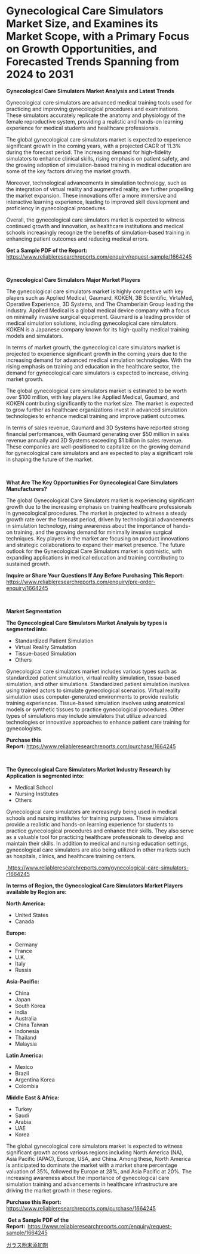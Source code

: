 <p><h1>Gynecological Care Simulators Market Size, and Examines its Market Scope, with a Primary Focus on Growth Opportunities, and Forecasted Trends Spanning from 2024 to 2031</h1></p><p><strong>Gynecological Care Simulators Market Analysis and Latest Trends</strong></p>
<p><p>Gynecological care simulators are advanced medical training tools used for practicing and improving gynecological procedures and examinations. These simulators accurately replicate the anatomy and physiology of the female reproductive system, providing a realistic and hands-on learning experience for medical students and healthcare professionals.</p><p>The global gynecological care simulators market is expected to experience significant growth in the coming years, with a projected CAGR of 11.3% during the forecast period. The increasing demand for high-fidelity simulators to enhance clinical skills, rising emphasis on patient safety, and the growing adoption of simulation-based training in medical education are some of the key factors driving the market growth.</p><p>Moreover, technological advancements in simulation technology, such as the integration of virtual reality and augmented reality, are further propelling the market expansion. These innovations offer a more immersive and interactive learning experience, leading to improved skill development and proficiency in gynecological procedures.</p><p>Overall, the gynecological care simulators market is expected to witness continued growth and innovation, as healthcare institutions and medical schools increasingly recognize the benefits of simulation-based training in enhancing patient outcomes and reducing medical errors.</p></p>
<p><strong>Get a Sample PDF of the Report:&nbsp;</strong> <a href="https://www.reliableresearchreports.com/enquiry/request-sample/1664245">https://www.reliableresearchreports.com/enquiry/request-sample/1664245</a></p>
<p>&nbsp;</p>
<p><strong>Gynecological Care Simulators Major Market Players</strong></p>
<p><p>The gynecological care simulators market is highly competitive with key players such as Applied Medical, Gaumard, KOKEN, 3B Scientific, VirtaMed, Operative Experience, 3D Systems, and The Chamberlain Group leading the industry. Applied Medical is a global medical device company with a focus on minimally invasive surgical equipment. Gaumard is a leading provider of medical simulation solutions, including gynecological care simulators. KOKEN is a Japanese company known for its high-quality medical training models and simulators. </p><p>In terms of market growth, the gynecological care simulators market is projected to experience significant growth in the coming years due to the increasing demand for advanced medical simulation technologies. With the rising emphasis on training and education in the healthcare sector, the demand for gynecological care simulators is expected to increase, driving market growth. </p><p>The global gynecological care simulators market is estimated to be worth over $100 million, with key players like Applied Medical, Gaumard, and KOKEN contributing significantly to the market size. The market is expected to grow further as healthcare organizations invest in advanced simulation technologies to enhance medical training and improve patient outcomes. </p><p>In terms of sales revenue, Gaumard and 3D Systems have reported strong financial performances, with Gaumard generating over $50 million in sales revenue annually and 3D Systems exceeding $1 billion in sales revenue. These companies are well-positioned to capitalize on the growing demand for gynecological care simulators and are expected to play a significant role in shaping the future of the market.</p></p>
<p>&nbsp;</p>
<p><strong>What Are The Key Opportunities For Gynecological Care Simulators Manufacturers?</strong></p>
<p><p>The global Gynecological Care Simulators market is experiencing significant growth due to the increasing emphasis on training healthcare professionals in gynecological procedures. The market is projected to witness a steady growth rate over the forecast period, driven by technological advancements in simulation technology, rising awareness about the importance of hands-on training, and the growing demand for minimally invasive surgical techniques. Key players in the market are focusing on product innovations and strategic collaborations to expand their market presence. The future outlook for the Gynecological Care Simulators market is optimistic, with expanding applications in medical education and training contributing to sustained growth.</p></p>
<p><strong>Inquire or Share Your Questions If Any Before Purchasing This Report:</strong> <a href="https://www.reliableresearchreports.com/enquiry/pre-order-enquiry/1664245">https://www.reliableresearchreports.com/enquiry/pre-order-enquiry/1664245</a></p>
<p>&nbsp;</p>
<p><strong>Market Segmentation</strong></p>
<p><strong>The Gynecological Care Simulators Market Analysis by types is segmented into:</strong></p>
<p><ul><li>Standardized Patient Simulation</li><li>Virtual Reality Simulation</li><li>Tissue-based Simulation</li><li>Others</li></ul></p>
<p><p>Gynecological care simulators market includes various types such as standardized patient simulation, virtual reality simulation, tissue-based simulation, and other simulations. Standardized patient simulation involves using trained actors to simulate gynecological scenarios. Virtual reality simulation uses computer-generated environments to provide realistic training experiences. Tissue-based simulation involves using anatomical models or synthetic tissues to practice gynecological procedures. Other types of simulations may include simulators that utilize advanced technologies or innovative approaches to enhance patient care training for gynecologists.</p></p>
<p><strong>Purchase this Report:&nbsp;</strong><a href="https://www.reliableresearchreports.com/purchase/1664245">https://www.reliableresearchreports.com/purchase/1664245</a></p>
<p>&nbsp;</p>
<p><strong>The Gynecological Care Simulators Market Industry Research by Application is segmented into:</strong></p>
<p><ul><li>Medical School</li><li>Nursing Institutes</li><li>Others</li></ul></p>
<p><p>Gynecological care simulators are increasingly being used in medical schools and nursing institutes for training purposes. These simulators provide a realistic and hands-on learning experience for students to practice gynecological procedures and enhance their skills. They also serve as a valuable tool for practicing healthcare professionals to develop and maintain their skills. In addition to medical and nursing education settings, gynecological care simulators are also being utilized in other markets such as hospitals, clinics, and healthcare training centers.</p></p>
<p><a href="https://www.reliableresearchreports.com/gynecological-care-simulators-r1664245">&nbsp;https://www.reliableresearchreports.com/gynecological-care-simulators-r1664245</a></p>
<p><strong>In terms of Region, the Gynecological Care Simulators Market Players available by Region are:</strong></p>
<p>
    <p> <strong> North America: </strong>
        <ul>
            <li>United States</li>
            <li>Canada</li>
        </ul>
        </p> 
    <p> <strong> Europe: </strong>
        <ul>
            <li>Germany</li>
            <li>France</li>
            <li>U.K.</li>
            <li>Italy</li>
            <li>Russia</li>
        </ul>
        </p> 
    <p> <strong> Asia-Pacific: </strong>
        <ul>
            <li>China</li>
            <li>Japan</li>
            <li>South Korea</li>
            <li>India</li>
            <li>Australia</li>
            <li>China Taiwan</li>
            <li>Indonesia</li>
            <li>Thailand</li>
            <li>Malaysia</li>
        </ul>
        </p> 
    <p> <strong> Latin America: </strong>
        <ul>
            <li>Mexico</li>
            <li>Brazil</li>
            <li>Argentina Korea</li>
            <li>Colombia</li>
        </ul>
        </p> 
    <p> <strong> Middle East & Africa: </strong>
        <ul>
            <li>Turkey</li>
            <li>Saudi</li>
            <li>Arabia</li>
            <li>UAE</li>
            <li>Korea</li>
        </ul>
    </p>
    </p>
<p><p>The global gynecological care simulators market is expected to witness significant growth across various regions including North America (NA), Asia Pacific (APAC), Europe, USA, and China. Among these, North America is anticipated to dominate the market with a market share percentage valuation of 35%, followed by Europe at 28%, and Asia Pacific at 20%. The increasing awareness about the importance of gynecological care simulation training and advancements in healthcare infrastructure are driving the market growth in these regions.</p></p>
<p><strong>Purchase this Report: </strong><a href="https://www.reliableresearchreports.com/purchase/1664245">https://www.reliableresearchreports.com/purchase/1664245</a></p>
<p>&nbsp;<strong>Get a Sample PDF of the Report:&nbsp;&nbsp;</strong><a href="https://www.reliableresearchreports.com/enquiry/request-sample/1664245">https://www.reliableresearchreports.com/enquiry/request-sample/1664245</a></p>
<p><strong></strong></p>
<p><p><a href="https://github.com/GregorioOKeefe2023/Market-Research-Report-List-1/blob/main/386168596691.md">ガラス粉末添加剤</a></p></p>
